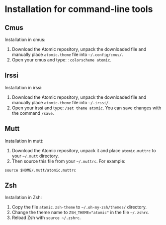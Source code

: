 # Installation for command-line tools

## Cmus

Installation in cmus:

1. Download the Atomic repository, unpack the downloaded file and manually place `atomic.theme` file into `~/.config/cmus/`.
2. Open your cmus and type: `:colorscheme atomic`.

## Irssi

Installation in irssi:

1. Download the Atomic repository, unpack the downloaded file and manually place `atomic.theme` file into `~/.irssi/`.
2. Open your irssi and type: `/set theme atomic`. You can save changes with the command `/save`.

## Mutt

Installation in mutt:

1. Download the Atomic repository, unpack it and place `atomic.muttrc` to your `~/.mutt` directory.
2. Then source this file from your `~/.muttrc`. For example:

`
source $HOME/.mutt/atomic.muttrc
`

## Zsh

Installation in Zsh:

1. Copy the file `atomic.zsh-theme` to `~/.oh-my-zsh/themes/` directory.
2. Change the theme name to `ZSH_THEME="atomic"` in the file `~/.zshrc`.
3. Reload Zsh with `source ~/.zshrc`.
